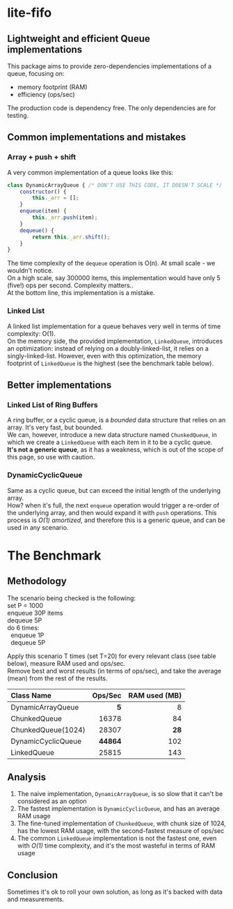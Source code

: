 # lite-fifo

## Lightweight and efficient Queue implementations
This package aims to provide zero-dependencies implementations of a queue, focusing on:
* memory footprint (RAM)
* efficiency (ops/sec)  

The production code is dependency free. The only dependencies are for testing.

## Common implementations and mistakes
### Array + push + shift
A very common implementation of a queue looks like this:
```javascript
class DynamicArrayQueue { /* DON'T USE THIS CODE, IT DOESN'T SCALE */
    constructor() {
        this._arr = [];
    }
    enqueue(item) {
        this._arr.push(item);
    }
    dequeue() {
        return this._arr.shift();
    }
}
```
The time complexity of the `dequeue` operation is O(n). At small scale - we wouldn't notice.  
On a high scale, say 300000 items, this implementation would have only 5 (five!) ops per second. Complexity matters..  
At the bottom line, this implementation is a mistake.

### Linked List
A linked list implementation for a queue behaves very well in terms of time complexity: O(1).  
On the memory side, the provided implementation, `LinkedQueue`, introduces an optimization: instead of relying on a doubly-linked-list, it relies on a singly-linked-list.
However, even with this optimization, the memory footprint of `LinkedQueue` is the highest (see the benchmark table below).  

## Better implementations
### Linked List of Ring Buffers
A ring buffer, or a cyclic queue, is a *bounded* data structure that relies on an array. It's very fast, but bounded.  
We can, however, introduce a new data structure named `ChunkedQueue`, in which we create a `LinkedQueue` with each item in it to be a cyclic queue.  
**It's not a generic queue**, as it has a weakness, which is out of the scope of this page, so use with caution.

### DynamicCyclicQueue
Same as a cyclic queue, but can exceed the initial length of the underlying array.  
How? when it's full, the next `enqueue` operation would trigger a re-order of the underlying array, and then would expand it with `push` operations.
This process is *O(1) amortized*, and therefore this is a generic queue, and can be used in any scenario.

# The Benchmark
## Methodology
The scenario being checked is the following:  
set P = 1000  
enqueue 30P items  
dequeue 5P  
do 6 times:  
&nbsp;&nbsp;enqueue 1P  
&nbsp;&nbsp;dequeue 5P  

Apply this scenario T times (set T=20) for every relevant class (see table below), measure RAM used and ops/sec.  
Remove best and worst results (in terms of ops/sec), and take the average (mean) from the rest of the results.


| Class Name         |   Ops/Sec | RAM used (MB) | 
|:-------------------|----------:|--------------:|
| DynamicArrayQueue  |     **5** |             8 |
| ChunkedQueue       |     16378 |            84 |
| ChunkedQueue(1024) |     28307 |        **28** |
| DynamicCyclicQueue | **44864** |           102 |
| LinkedQueue        |     25815 |           143 |

## Analysis
1. The naive implementation, `DynamicArrayQueue`, is so slow that it can't be considered as an option
2. The fastest implementation is `DynamicCyclicQueue`, and has an average RAM usage
3. The fine-tuned implementation of `ChunkedQueue`, with chunk size of 1024, has the lowest RAM usage, with the second-fastest measure of ops/sec
4. The common `LinkedQueue` implementation is not the fastest one, even with *O(1)* time complexity, and it's the most wasteful in terms of RAM usage

## Conclusion
Sometimes it's ok to roll your own solution, as long as it's backed with data and measurements.